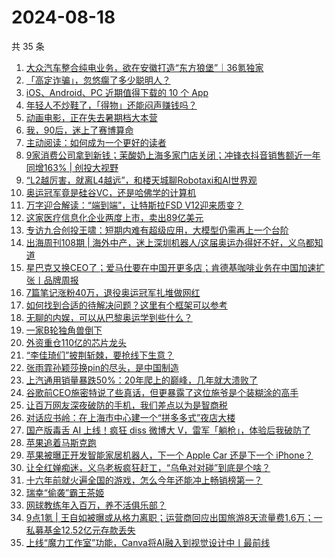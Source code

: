 # 2024-08-18

共 35 条

<!-- BEGIN 36KR -->
<!-- 最后更新时间 2024-08-18 12:01:00 +0800 -->
1. [大众汽车整合纯电业务，欲在安徽打造“东方狼堡”｜36氪独家](https://36kr.com/p/2908291970997126)
1. [「高定诈骗」，忽悠瘸了多少聪明人？](https://36kr.com/p/2909549947231108)
1. [iOS、Android、PC 近期值得下载的 10 个 App](https://36kr.com/p/2909746819357315)
1. [年轻人不炒鞋了，「得物」还能闷声赚钱吗？](https://36kr.com/p/2909688138390152)
1. [动画电影，正在失去暑期档大本营](https://36kr.com/p/2909737378175617)
1. [我，90后，迷上了赛博算命](https://36kr.com/p/2909704337824391)
1. [主动阅读：如何成为一个更好的读者](https://36kr.com/p/2894358142081671)
1. [9家消费公司拿到新钱；茉酸奶上海多家门店关闭；冲锋衣抖音销售额近一年同增163% | 创投大视野](https://36kr.com/p/2909778945334153)
1. [“L2越厉害，就离L4越远”，和楼天城聊Robotaxi和AI世界观](https://36kr.com/p/2909724262538113)
1. [奥运冠军竟是硅谷VC，还是哈佛学的计算机](https://36kr.com/p/2909723997854343)
1. [万字迎合解读：“端到端”，让特斯拉FSD V12迎来质变？](https://36kr.com/p/2909726822833029)
1. [这家医疗信息化企业两度上市，卖出89亿美元](https://36kr.com/p/2909492774525575)
1. [专访九合创投王啸：短期内难有超级应用，大模型仍需再上一个台阶](https://36kr.com/p/2909684294032262)
1. [出海周刊108期 | 海外中产，迷上深圳机器人/这届奥运办得好不好，义乌都知道](https://36kr.com/p/2909638043294340)
1. [星巴克又换CEO了；爱马仕要在中国开更多店；肯德基咖啡业务在中国加速扩张丨品牌周报](https://36kr.com/p/2908493892164486)
1. [7篇笔记涨粉40万，退役奥运冠军扎堆做网红](https://36kr.com/p/2909862248340100)
1. [如何找到合适的待解决问题？这里有个框架可以参考](https://36kr.com/p/2891987129473665)
1. [无聊的内娱，可以从巴黎奥运学到些什么？](https://36kr.com/p/2910875031067527)
1. [一家B轮独角兽倒下](https://36kr.com/p/2909947876711298)
1. [外资重仓110亿的芯片龙头](https://36kr.com/p/2910084610529922)
1. [“李佳琦们”披荆斩棘，要抢线下生意？](https://36kr.com/p/2910390260554372)
1. [张雨霏孙颖莎换pin的尽头，是中国制造](https://36kr.com/p/2910107054594945)
1. [上汽通用销量暴跌50%：20年爬上的巅峰，几年就大溃败了](https://36kr.com/p/2909763940146051)
1. [谷歌前CEO施密特说了些真话，但更暴露了这位施爷是个装糊涂的高手](https://36kr.com/p/2909682570844808)
1. [让百万网友深夜破防的手机，我们差点以为是智商税](https://36kr.com/p/2909634401065606)
1. [对话应书岭：在上海市中心建一个“拼多多式”夜店大楼](https://36kr.com/p/2908848018627463)
1. [国产版毒舌 AI 上线！疯狂 diss 微博大 V，雷军「躺枪」，体验后我破防了](https://36kr.com/p/2909602149358470)
1. [苹果追着马斯克跑](https://36kr.com/p/2908894669314691)
1. [苹果被曝正开发智能家居机器人，下一个 Apple Car 还是下一个 iPhone？](https://36kr.com/p/2909604358249345)
1. [让全红婵痴迷，义乌老板疯狂赶工，“乌龟对对碰”到底是个啥？](https://36kr.com/p/2908962890865540)
1. [十六年前就火遍全国的游戏，怎么今年还能冲上畅销榜第一？](https://36kr.com/p/2908982954269574)
1. [瑞幸“偷袭”霸王茶姬](https://36kr.com/p/2909462304742277)
1. [网球教练年入百万，养不活俱乐部？](https://36kr.com/p/2908967813683847)
1. [9点1氪 | 王自如被曝或从格力离职；运营商回应出国旅游8天流量费1.6万；一私募基金12.52亿元存款丢失](https://36kr.com/p/2909064323701633)
1. [上线“魔力工作室”功能，Canva将AI融入到视觉设计中丨最前线](https://36kr.com/p/2905602107202441)
<!-- END 36KR -->